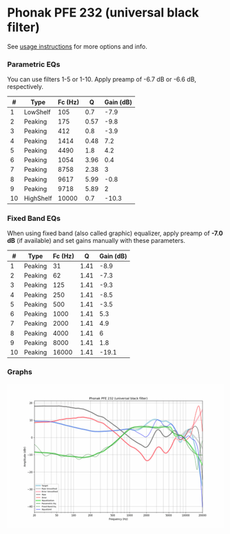 # Phonak PFE 232 (universal black filter)
See [usage instructions](https://github.com/jaakkopasanen/AutoEq#usage) for more options and info.

### Parametric EQs
You can use filters 1-5 or 1-10. Apply preamp of -6.7 dB or -6.6 dB, respectively.

|   # | Type      |   Fc (Hz) |    Q |   Gain (dB) |
|-----|-----------|-----------|------|-------------|
|   1 | LowShelf  |       105 | 0.7  |        -7.9 |
|   2 | Peaking   |       175 | 0.57 |        -9.8 |
|   3 | Peaking   |       412 | 0.8  |        -3.9 |
|   4 | Peaking   |      1414 | 0.48 |         7.2 |
|   5 | Peaking   |      4490 | 1.8  |         4.2 |
|   6 | Peaking   |      1054 | 3.96 |         0.4 |
|   7 | Peaking   |      8758 | 2.38 |         3   |
|   8 | Peaking   |      9617 | 5.99 |        -0.8 |
|   9 | Peaking   |      9718 | 5.89 |         2   |
|  10 | HighShelf |     10000 | 0.7  |       -10.3 |

### Fixed Band EQs
When using fixed band (also called graphic) equalizer, apply preamp of **-7.0 dB** (if available) and set gains manually with these parameters.

|   # | Type    |   Fc (Hz) |    Q |   Gain (dB) |
|-----|---------|-----------|------|-------------|
|   1 | Peaking |        31 | 1.41 |        -8.9 |
|   2 | Peaking |        62 | 1.41 |        -7.3 |
|   3 | Peaking |       125 | 1.41 |        -9.3 |
|   4 | Peaking |       250 | 1.41 |        -8.5 |
|   5 | Peaking |       500 | 1.41 |        -3.5 |
|   6 | Peaking |      1000 | 1.41 |         5.3 |
|   7 | Peaking |      2000 | 1.41 |         4.9 |
|   8 | Peaking |      4000 | 1.41 |         6   |
|   9 | Peaking |      8000 | 1.41 |         1.8 |
|  10 | Peaking |     16000 | 1.41 |       -19.1 |

### Graphs
![](./Phonak%20PFE%20232%20(universal%20black%20filter).png)
